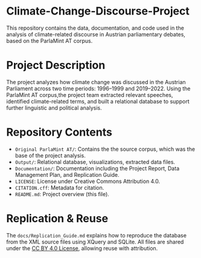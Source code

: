 # Climate-Change-Discourse-Project
This repository contains the data, documentation, and code used in the analysis of climate-related discourse in Austrian parliamentary debates, based on the ParlaMint AT corpus.

# Project Description

The project analyzes how climate change was discussed in the Austrian Parliament across two time periods: 1996–1999 and 2019–2022. Using the ParlaMint AT corpus,the project team extracted relevant speeches, identified climate-related terms, and built a relational database to support further linguistic and political analysis.

# Repository Contents

- `Original ParlaMint AT/`: Contains the the source corpus, which was the base of the project analysis.
- `Output/`: Relational database, visualizations, extracted data files.
- `Documentation/`: Documentation including the Project Report, Data Management Plan, and Replication Guide.
- `LICENSE`: License under Creative Commons Attribution 4.0.
- `CITATION.cff`: Metadata for citation.
- `README.md`: Project overview (this file).

# Replication & Reuse

The `docs/Replication_Guide.md` explains how to reproduce the database from the XML source files using XQuery and SQLite. All files are shared under the [CC BY 4.0 License](https://creativecommons.org/licenses/by/4.0/), allowing reuse with attribution.

